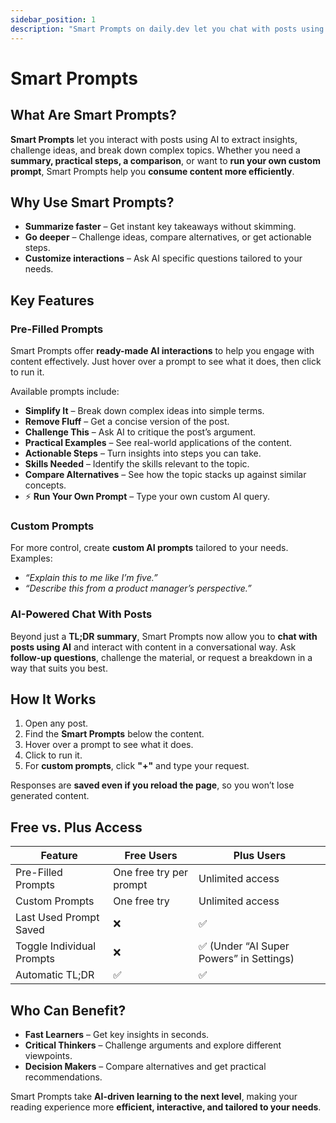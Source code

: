 ```yaml
---
sidebar_position: 1
description: "Smart Prompts on daily.dev let you chat with posts using AI. Summarize, challenge, compare, or customize insights instantly. Upgrade to Plus for unlimited access and a more interactive reading experience."
---
```


# Smart Prompts

## What Are Smart Prompts?  

**Smart Prompts** let you interact with posts using AI to extract insights, challenge ideas, and break down complex topics. Whether you need a **summary, practical steps, a comparison**, or want to **run your own custom prompt**, Smart Prompts help you **consume content more efficiently**.  

## Why Use Smart Prompts?  

- **Summarize faster** – Get instant key takeaways without skimming.  
- **Go deeper** – Challenge ideas, compare alternatives, or get actionable steps.  
- **Customize interactions** – Ask AI specific questions tailored to your needs.  

## Key Features  

### Pre-Filled Prompts  
Smart Prompts offer **ready-made AI interactions** to help you engage with content effectively. Just hover over a prompt to see what it does, then click to run it.  

Available prompts include:  
- **Simplify It** – Break down complex ideas into simple terms.  
- **Remove Fluff** – Get a concise version of the post.  
- **Challenge This** – Ask AI to critique the post’s argument.  
- **Practical Examples** – See real-world applications of the content.  
- **Actionable Steps** – Turn insights into steps you can take.  
- **Skills Needed** – Identify the skills relevant to the topic.  
- **Compare Alternatives** – See how the topic stacks up against similar concepts.  
- ⚡️ **Run Your Own Prompt** – Type your own custom AI query.  

### Custom Prompts  
For more control, create **custom AI prompts** tailored to your needs.  
Examples:  
- *“Explain this to me like I’m five.”*  
- *“Describe this from a product manager’s perspective.”*  

### AI-Powered Chat With Posts  
Beyond just a **TL;DR summary**, Smart Prompts now allow you to **chat with posts using AI** and interact with content in a conversational way. Ask **follow-up questions**, challenge the material, or request a breakdown in a way that suits you best.  

## How It Works  

1. Open any post.  
2. Find the **Smart Prompts** below the content.  
3. Hover over a prompt to see what it does.  
4. Click to run it.  
5. For **custom prompts**, click **"+"** and type your request.  

Responses are **saved even if you reload the page**, so you won’t lose generated content.  

## Free vs. Plus Access  

| Feature               | Free Users | Plus Users |
|----------------------|------------|------------|
| Pre-Filled Prompts  | One free try per prompt | Unlimited access |
| Custom Prompts      | One free try | Unlimited access |
| Last Used Prompt Saved | ❌ | ✅ |
| Toggle Individual Prompts | ❌ | ✅ (Under “AI Super Powers” in Settings) |
| Automatic TL;DR    | ✅ | ✅ |

## Who Can Benefit?  

- **Fast Learners** – Get key insights in seconds.  
- **Critical Thinkers** – Challenge arguments and explore different viewpoints.  
- **Decision Makers** – Compare alternatives and get practical recommendations.  

Smart Prompts take **AI-driven learning to the next level**, making your reading experience more **efficient, interactive, and tailored to your needs**.